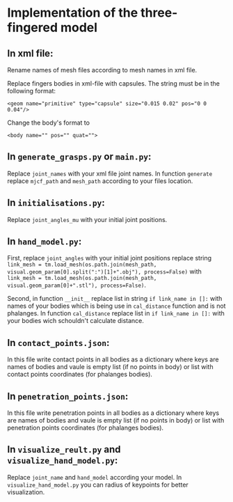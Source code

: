 # Implementation of the three-fingered model

## In xml file:

Rename names of mesh files according to mesh names in xml file.

Replace fingers bodies in xml-file with capsules. The string must be in the following format:

`<geom name="primitive" type="capsule" size="0.015 0.02" pos="0 0 0.04"/>`

Change the body's format to 

`<body name="" pos="" quat="">`

## In `generate_grasps.py` or `main.py`:

Replace `joint_names` with your xml file joint names. In function `generate` replace `mjcf_path` and `mesh_path` according to your files location.

## In `initialisations.py`:

Replace `joint_angles_mu` with your initial joint positions.

## In `hand_model.py`:

First, replace `joint_angles` with your initial joint positions replace string 
`link_mesh = tm.load_mesh(os.path.join(mesh_path, visual.geom_param[0].split(":")[1]+".obj"), process=False)` 
with 
`link_mesh = tm.load_mesh(os.path.join(mesh_path, visual.geom_param[0]+".stl"), process=False)`.

Second, in function `__init__` replace list in string `if link_name in []:` with names of your bodies which is being use in `cal_distance` function and is not phalanges. In function `cal_distance` replace list in `if link_name in []:` with your bodies wich schouldn't calculate distance. 

## In `contact_points.json`: 

In this file write contact points in all bodies as a dictionary where keys are names of bodies and vaule is empty list (if no points in body) or list with contact points coordinates (for phalanges bodies). 

## In `penetration_points.json`:

In this file write penetration points in all bodies as a dictionary where keys are names of bodies and vaule is empty list (if no points in body) or list with penetration points coordinates (for phalanges bodies). 

## In `visualize_reult.py` and `visualize_hand_model.py`:

Replace `joint_name` and `hand_model` according your model. In `visualize_hand_model.py` you can radius of keypoints for better visualization.
